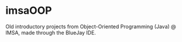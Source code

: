 # imsaOOP
Old introductory projects from Object-Oriented Programming (Java) @ IMSA, made through the BlueJay IDE.
